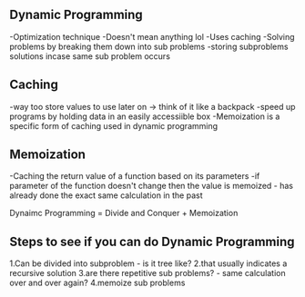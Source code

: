 ## Dynamic Programming 
-Optimization technique
-Doesn't mean anything lol
-Uses caching 
-Solving problems by breaking them down into sub problems
-storing subproblems solutions incase same sub problem occurs


## Caching
-way too store values to use later on -> think of it like a backpack
-speed up programs by holding data in an easily accessiible box
-Memoization is a specific form of caching used in dynamic programming

## Memoization
-Caching the return value of a function based on its parameters
-if parameter of the function doesn't change then the value is memoized - has already done the exact same calculation in the past

Dynaimc Programming = Divide and Conquer + Memoization

## Steps to see if you can do Dynamic Programming
1.Can be divided into subproblem - is it tree like?
2.that usually indicates a recursive solution
3.are there repetitive sub problems? - same calculation over and over again?
4.memoize sub problems

## 